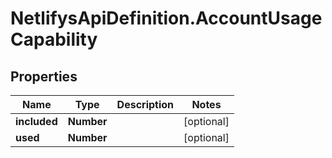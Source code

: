 # NetlifysApiDefinition.AccountUsageCapability

## Properties
Name | Type | Description | Notes
------------ | ------------- | ------------- | -------------
**included** | **Number** |  | [optional] 
**used** | **Number** |  | [optional] 


